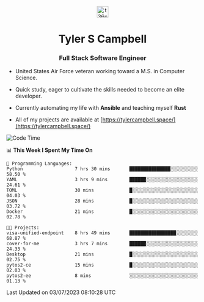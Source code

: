 <p align="center">
<a href="https://www.linkedin.com/in/t36campbell" target="blank"><img align="center" src="https://ik.imagekit.io/t36campbell/Portfolio/linkedin.png.original_m8bbGgPh6.png" alt="t36campbell" height="30" width="30" /></a>
</p>
<h1 align="center">Tyler S Campbell</h1>
<h3 align="center">Full Stack Software Engineer</h3>

* United States Air Force veteran working toward a M.S. in Computer Science.

* Quick study, eager to cultivate the skills needed to become an elite developer.

* Currently automating my life with **Ansible** and teaching myself **Rust**

* All of my projects are available at [https://tylercampbell.space/](https://tylercampbell.space/)

<!--START_SECTION:waka-->
![Code Time](http://img.shields.io/badge/Code%20Time-2%2C600%20hrs%2046%20mins-blue)

📊 **This Week I Spent My Time On** 

```text
💬 Programming Languages: 
Python                   7 hrs 30 mins       ███████████████░░░░░░░░░░   58.50 % 
YAML                     3 hrs 9 mins        ██████░░░░░░░░░░░░░░░░░░░   24.61 % 
TOML                     30 mins             █░░░░░░░░░░░░░░░░░░░░░░░░   04.03 % 
JSON                     28 mins             █░░░░░░░░░░░░░░░░░░░░░░░░   03.72 % 
Docker                   21 mins             █░░░░░░░░░░░░░░░░░░░░░░░░   02.78 % 

🐱‍💻 Projects: 
visa-unified-endpoint    8 hrs 49 mins       █████████████████░░░░░░░░   68.87 % 
cover-for-me             3 hrs 7 mins        ██████░░░░░░░░░░░░░░░░░░░   24.33 % 
Desktop                  21 mins             █░░░░░░░░░░░░░░░░░░░░░░░░   02.75 % 
pytos2-ce                15 mins             █░░░░░░░░░░░░░░░░░░░░░░░░   02.03 % 
pytos2-ee                8 mins              ░░░░░░░░░░░░░░░░░░░░░░░░░   01.13 % 
```


 Last Updated on 03/07/2023 08:10:28 UTC
<!--END_SECTION:waka-->
